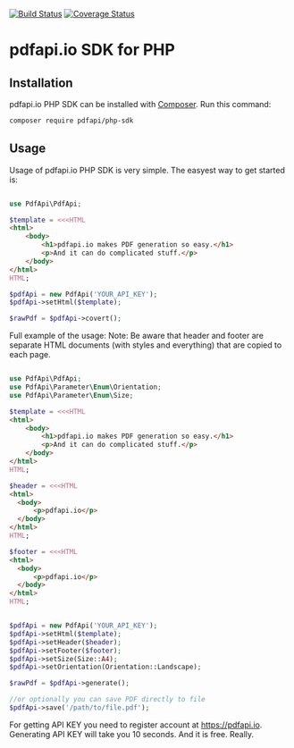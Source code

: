 [![Build Status](https://travis-ci.org/pdfapi/php-sdk.svg?branch=master)](https://travis-ci.org/pdfapi/php-sdk)
[![Coverage Status](https://coveralls.io/repos/github/pdfapi/php-sdk/badge.svg?branch=master)](https://coveralls.io/github/pdfapi/php-sdk?branch=master)

# pdfapi.io SDK for PHP

## Installation

pdfapi.io PHP SDK can be installed with [Composer](https://getcomposer.org/). Run this command:

```sh
composer require pdfapi/php-sdk
```


## Usage

Usage of pdfapi.io PHP SDK is very simple. The easyest way to get started is:

```php

use PdfApi\PdfApi;

$template = <<<HTML
<html>
    <body>
        <h1>pdfapi.io makes PDF generation so easy.</h1>
        <p>And it can do complicated stuff.</p>
    </body>
</html>
HTML;

$pdfApi = new PdfApi('YOUR_API_KEY');
$pdfApi->setHtml($template);

$rawPdf = $pdfApi->covert();
```

Full example of the usage:
Note: Be aware that header and footer are separate HTML documents (with styles and everything) that are copied to each page.
```php

use PdfApi\PdfApi;
use PdfApi\Parameter\Enum\Orientation;
use PdfApi\Parameter\Enum\Size;

$template = <<<HTML
<html>
    <body>
        <h1>pdfapi.io makes PDF generation so easy.</h1>
        <p>And it can do complicated stuff.</p>
    </body>
</html>
HTML;

$header = <<<HTML
<html>
  <body>
      <p>pdfapi.io</p>
  </body>
</html>
HTML;

$footer = <<<HTML
<html>
  <body>
      <p>pdfapi.io</p>
  </body>
</html>
HTML;


$pdfApi = new PdfApi('YOUR_API_KEY');
$pdfApi->setHtml($template);
$pdfApi->setHeader($header);
$pdfApi->setFooter($footer);
$pdfApi->setSize(Size::A4);
$pdfApi->setOrientation(Orientation::Landscape);

$rawPdf = $pdfApi->generate();

//or optionally you can save PDF directly to file
$pdfApi->save('/path/to/file.pdf');

```

For getting API KEY you need to register account at https://pdfapi.io. Generating API KEY will take you 10 seconds. And it is free. Really.